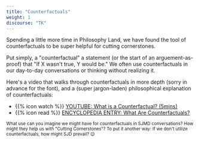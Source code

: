 ```yaml
---
title: "Counterfactuals"
weight: 1
discourse: "TK"
---
```


Spending a little more time in Philosophy Land, we have found the tool of counterfactuals to be super helpful for cutting cornerstones.

Put simply, a "counterfactual" a statement (or the start of an arguement-as-proof) that "If X wasn't true, Y would be." We often use counterfactuals in our day-to-day conversations or thinking without realizing it.

Here's a video that walks through counterfactuals in more depth (sorry in advance for the font), and a (super jargon-laden) philosophical explanation of counterfactuals:

- {{% icon watch %}} [YOUTUBE: What is a Counterfactual? (5mins)](https://www.youtube.com/watch?v=5eNhS0oaLHo)
- {{% icon read %}} [ENCYCLOPEDIA ENTRY: What Are Counterfactuals?](https://plato.stanford.edu/entries/counterfactuals/#WhatCoun)

<small>What use can you imagine we might have for counterfactuals in SJMD conversations? How might they help us with "Cutting Cornerstones"? To put it another way: If we don't utilize counterfactuals, how might SJD prevail? 😉</small>
